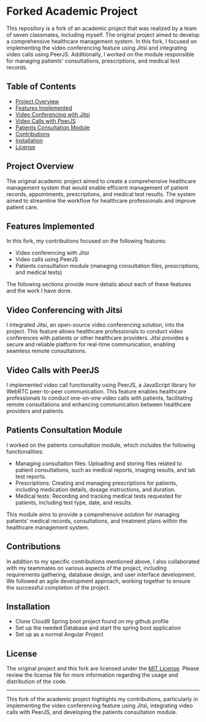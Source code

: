 # Forked Academic Project

This repository is a fork of an academic project that was realized by a team of seven classmates, including myself. The original project aimed to develop a comprehensive healthcare management system. In this fork, I focused on implementing the video conferencing feature using Jitsi and integrating video calls using PeerJS. Additionally, I worked on the module responsible for managing patients' consultations, prescriptions, and medical test records.

## Table of Contents

- [Project Overview](#project-overview)
- [Features Implemented](#features-implemented)
- [Video Conferencing with Jitsi](#video-conferencing-with-jitsi)
- [Video Calls with PeerJS](#video-calls-with-peerjs)
- [Patients Consultation Module](#patients-consultation-module)
- [Contributions](#contributions)
- [Installation](#installation)
- [License](#license)

## Project Overview

The original academic project aimed to create a comprehensive healthcare management system that would enable efficient management of patient records, appointments, prescriptions, and medical test results. The system aimed to streamline the workflow for healthcare professionals and improve patient care.

## Features Implemented

In this fork, my contributions focused on the following features:

- Video conferencing with Jitsi
- Video calls using PeerJS
- Patients consultation module (managing consultation files, prescriptions, and medical tests)

The following sections provide more details about each of these features and the work I have done.

## Video Conferencing with Jitsi

I integrated Jitsi, an open-source video conferencing solution, into the project. This feature allows healthcare professionals to conduct video conferences with patients or other healthcare providers. Jitsi provides a secure and reliable platform for real-time communication, enabling seamless remote consultations.

## Video Calls with PeerJS

I implemented video call functionality using PeerJS, a JavaScript library for WebRTC peer-to-peer communication. This feature enables healthcare professionals to conduct one-on-one video calls with patients, facilitating remote consultations and enhancing communication between healthcare providers and patients.

## Patients Consultation Module

I worked on the patients consultation module, which includes the following functionalities:

- Managing consultation files: Uploading and storing files related to patient consultations, such as medical reports, imaging results, and lab test reports.
- Prescriptions: Creating and managing prescriptions for patients, including medication details, dosage instructions, and duration.
- Medical tests: Recording and tracking medical tests requested for patients, including test type, date, and results.

This module aims to provide a comprehensive solution for managing patients' medical records, consultations, and treatment plans within the healthcare management system.

## Contributions

In addition to my specific contributions mentioned above, I also collaborated with my teammates on various aspects of the project, including requirements gathering, database design, and user interface development. We followed an agile development approach, working together to ensure the successful completion of the project.

## Installation

- Clone Cloud9 Spring boot project found on my github profile
- Set up the needed Database and start the spring boot application
- Set up as a normal Angular Project


## License

The original project and this fork are licensed under the [MIT License](LICENSE). Please review the license file for more information regarding the usage and distribution of the code.

---

This fork of the academic project highlights my contributions, particularly in implementing the video conferencing feature using Jitsi, integrating video calls with PeerJS, and developing the patients consultation module.
